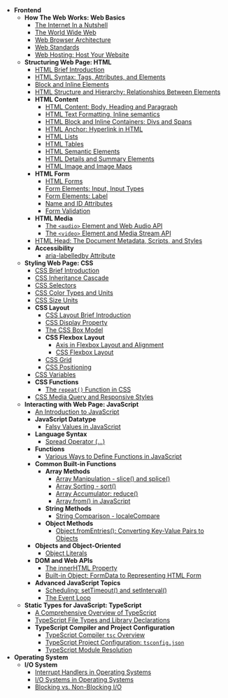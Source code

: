 <!-- TOC_START -->

- **Frontend**
  - **How The Web Works: Web Basics**
    - [The Internet In a Nutshell](docs/frontend/web-basics/the-internet-in-a-nut-shell.md)
    - [The World Wide Web](docs/frontend/web-basics/the-world-wide-web.md)
    - [Web Browser Architecture](docs/frontend/web-basics/web-browser-architecture.md)
    - [Web Standards](docs/frontend/web-basics/web-standards.md)
    - [Web Hosting: Host Your Website](docs/frontend/web-basics/web-hosting.md)
  - **Structuring Web Page: HTML**
    - [HTML Brief Introduction](docs/frontend/html/html-brief-intro.md)
    - [HTML Syntax: Tags, Attributes, and Elements](docs/frontend/html/html-syntax-tags-attributes-elements.md)
    - [Block and Inline Elements](docs/frontend/html/block-and-inline-elements.md)
    - [HTML Structure and Hierarchy: Relationships Between Elements](docs/frontend/html/html-relationships-between-elements.md)
    - **HTML Content**
      - [HTML Content: Body, Heading and Paragraph](docs/frontend/html/html-content/html-content-body-heading-paragraph.md)
      - [HTML Text Formatting, Inline semantics](docs/frontend/html/html-content/html-text-formatting-inline-semantics.md)
      - [HTML Block and Inline Containers: Divs and Spans](docs/frontend/html/html-content/html-block-and-inline-containers-divs-and-spans.md)
      - [HTML Anchor: Hyperlink in HTML](docs/frontend/html/html-content/html-links.md)
      - [HTML Lists](docs/frontend/html/html-content/html-lists.md)
      - [HTML Tables](docs/frontend/html/html-content/html-tables.md)
      - [HTML Semantic Elements](docs/frontend/html/html-content/html-semantic-elements.md)
      - [HTML Details and Summary Elements](docs/frontend/html/html-content/html-details-and-summary-elements.md)
      - [HTML Image and Image Maps](docs/frontend/html/html-content/html-image-maps.md)
    - **HTML Form**
      - [HTML Forms](docs/frontend/html/html-form/html-forms.md)
      - [Form Elements: Input, Input Types](docs/frontend/html/html-form/form-elements-input-and-input-types.md)
      - [Form Elements: Label](docs/frontend/html/html-form/form-elements-label.md)
      - [Name and ID Attributes](docs/frontend/html/html-form/name-and-id-attributes.md)
      - [Form Validation](docs/frontend/html/html-form/form-validation.md)
    - **HTML Media**
      - [The `<audio>` Element and Web Audio API](docs/frontend/html/html-media/audio-element-and-web-audio-api.md)
      - [The `<video>` Element and Media Stream API](docs/frontend/html/html-media/video-media-stream-api.md)
    - [HTML Head: The Document Metadata, Scripts, and Styles](docs/frontend/html/html-head-metadata-script-style.md)
    - **Accessibility**
      - [aria-labelledby Attribute](docs/frontend/html/accessibility/aria-labelledby-attribute.md)
  - **Styling Web Page: CSS**
    - [CSS Brief Introduction](docs/frontend/css/css-brief-introduction.md)
    - [CSS Inheritance Cascade](docs/frontend/css/css-inheritance-cascade.md)
    - [CSS Selectors](docs/frontend/css/css-selectors.md)
    - [CSS Color Types and Units](docs/frontend/css/css-color-types-and-units.md)
    - [CSS Size Units](docs/frontend/css/css-size-units.md)
    - **CSS Layout**
      - [CSS Layout Brief Introduction](docs/frontend/css/css-layout/css-layout-brief-introduction.md)
      - [CSS Display Property](docs/frontend/css/css-layout/css-display-property.md)
      - [The CSS Box Model](docs/frontend/css/css-layout/the-css-box-model.md)
      - **CSS Flexbox Layout**
        - [Axis in Flexbox Layout and Alignment](docs/frontend/css/css-layout/css-flexbox-layout/axis-in-flexbox-layout-and-alignment.md)
        - [CSS Flexbox Layout](docs/frontend/css/css-layout/css-flexbox-layout/css-flexbox-layout.md)
      - [CSS Grid](docs/frontend/css/css-layout/css-grid.md)
      - [CSS Positioning](docs/frontend/css/css-layout/css-positioning.md)
    - [CSS Variables](docs/frontend/css/css-variables.md)
    - **CSS Functions**
      - [The `repeat()` Function in CSS](docs/frontend/css/css-functions/repeat.md)
    - [CSS Media Query and Responsive Styles](docs/frontend/css/css-media-query.md)
  - **Interacting with Web Page: JavaScript**
    - [An Introduction to JavaScript](docs/frontend/javascript/an-introduction-to-javascript.md)
    - **JavaScript Datatype**
      - [Falsy Values in JavaScript](docs/frontend/javascript/javascript-datatype/falsy-value-null-undefined.md)
    - **Language Syntax**
      - [Spread Operator (...)](docs/frontend/javascript/language-syntax/spread-operator.md)
    - **Functions**
      - [Various Ways to Define Functions in JavaScript](docs/frontend/javascript/functions/various-ways-to-define-functions.md)
    - **Common Built-in Functions**
      - **Array Methods**
        - [Array Manipulation - slice() and splice()](docs/frontend/javascript/built-in-functions/array-methods/array-method-slice-and-splice.md)
        - [Array Sorting - sort()](docs/frontend/javascript/built-in-functions/array-methods/array-method-sort.md)
        - [Array Accumulator: reduce()](docs/frontend/javascript/built-in-functions/array-methods/array-method-reduce.md)
        - [Array.from() in JavaScript](docs/frontend/javascript/built-in-functions/array-methods/array-from.md)
      - **String Methods**
        - [String Comparison - localeCompare](docs/frontend/javascript/built-in-functions/string-methods/string-comparision-localcompare.md)
      - **Object Methods**
        - [Object.fromEntries(): Converting Key-Value Pairs to Objects](docs/frontend/javascript/built-in-functions/object-methods/object-from-entries.md)
    - **Objects and Object-Oriented**
      - [Object Literals](docs/frontend/javascript/objects-and-object-oriented/object-literals.md)
    - **DOM and Web APIs**
      - [The innerHTML Property](docs/frontend/javascript/dom-and-web-apis/element-innerhtml-usage.md)
      - [Built-in Object: FormData to Representing HTML Form](docs/frontend/javascript/dom-and-web-apis/formData-built-in-object.md)
    - **Advanced JavaScript Topics**
      - [Scheduling: setTimeout() and setInterval()](docs/frontend/javascript/advanced-javascript-topics/scheduling-settimeout-setinterval.md)
      - [The Event Loop](docs/frontend/javascript/advanced-javascript-topics/the-event-loop.md)
  - **Static Types for JavaScript: TypeScript**
    - [A Comprehensive Overview of TypeScript](docs/frontend/typescript/comprehensive-overview-of-typescript.md)
    - [TypeScript File Types and Library Declarations](docs/frontend/typescript/file-types-and-library-declarations.md)
    - **TypeScript Compiler and Project Configuration**
      - [TypeScript Compiler `tsc` Overview](docs/frontend/typescript/typescript-compiler-and-project-configuration/typescript-compiler-tsc-overview.md)
      - [TypeScript Project Configuration: `tsconfig.json` ](docs/frontend/typescript/typescript-compiler-and-project-configuration/typeScript-project-configuration.md)
      - [TypeScript Module Resolution](docs/frontend/typescript/typescript-compiler-and-project-configuration/typescript-module-resolution.md)
- **Operating System**
  - **I/O System**
    - [Interrupt Handlers in Operating Systems](docs/operating-system/io-system/interrupt-handlers-in-os.md)
    - [I/O Systems in Operating Systems](docs/operating-system/io-system/io-system-in-os.md)
    - [Blocking vs. Non-Blocking I/O](docs/operating-system/io-system/blocking-vs-non-blocking-io.md)

<!-- TOC_END -->

<!--
  TODO
    OS: I/O System
    NodeJS
    Tailwind, React
    CS: Networking
    Next/Nuxt/Remix, React Native
-->